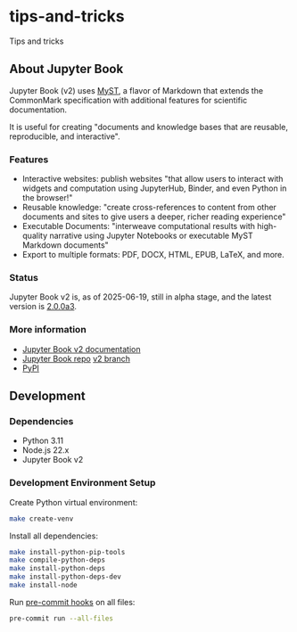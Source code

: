 # tips-and-tricks

Tips and tricks

## About Jupyter Book

Jupyter Book (v2) uses [MyST](https://mystmd.org/spec), a flavor of Markdown that extends the
CommonMark specification with additional features for scientific documentation.

It is useful for creating "documents and knowledge bases that are reusable, reproducible,
and interactive".

### Features

- Interactive websites: publish websites "that allow users to interact with widgets and
  computation using JupyterHub, Binder, and even Python in the browser!"
- Reusable knowledge: "create cross-references to content from other documents and sites
  to give users a deeper, richer reading experience"
- Executable Documents: "interweave computational results with high-quality narrative using
  Jupyter Notebooks or executable MyST Markdown documents"
- Export to multiple formats: PDF, DOCX, HTML, EPUB, LaTeX, and more.

### Status

Jupyter Book v2 is, as of 2025-06-19, still in alpha stage, and the latest version is
[2.0.0a3](https://pypi.org/project/jupyter-book/2.0.0a3/).

### More information

- [Jupyter Book v2 documentation](https://next.jupyterbook.org/)
- [Jupyter Book repo](https://github.com/jupyter-book/jupyter-book)
  [v2 branch](https://github.com/jupyter-book/jupyter-book/tree/next)
- [PyPI](https://pypi.org/project/jupyter-book/)

## Development

### Dependencies

- Python 3.11
- Node.js 22.x
- Jupyter Book v2

### Development Environment Setup

Create Python virtual environment:

```sh
make create-venv
```

Install all dependencies:

```sh
make install-python-pip-tools
make compile-python-deps
make install-python-deps
make install-python-deps-dev
make install-node
```

Run [pre-commit hooks](https://pre-commit.com/) on all files:

```sh
pre-commit run --all-files
```
